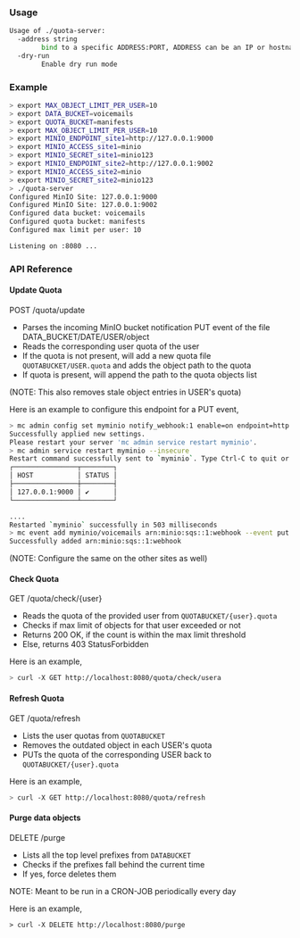### Usage

```sh
Usage of ./quota-server:
  -address string
    	bind to a specific ADDRESS:PORT, ADDRESS can be an IP or hostname (default ":8080")
  -dry-run
    	Enable dry run mode
```

### Example

```sh
> export MAX_OBJECT_LIMIT_PER_USER=10
> export DATA_BUCKET=voicemails
> export QUOTA_BUCKET=manifests
> export MAX_OBJECT_LIMIT_PER_USER=10
> export MINIO_ENDPOINT_site1=http://127.0.0.1:9000
> export MINIO_ACCESS_site1=minio
> export MINIO_SECRET_site1=minio123
> export MINIO_ENDPOINT_site2=http://127.0.0.1:9002
> export MINIO_ACCESS_site2=minio
> export MINIO_SECRET_site2=minio123
> ./quota-server
Configured MinIO Site: 127.0.0.1:9000
Configured MinIO Site: 127.0.0.1:9002
Configured data bucket: voicemails
Configured quota bucket: manifests
Configured max limit per user: 10

Listening on :8080 ...
```

### API Reference

#### Update Quota

POST /quota/update

- Parses the incoming MinIO bucket notification PUT event of the file DATA_BUCKET/DATE/USER/object
- Reads the corresponding user quota of the user
- If the quota is not present, will add a new quota file `QUOTABUCKET/USER.quota` and adds the object path to the quota
- If quota is present, will append the path to the quota objects list

(NOTE: This also removes stale object entries in USER's quota)

Here is an example to configure this endpoint for a PUT event,

```sh
> mc admin config set myminio notify_webhook:1 enable=on endpoint=http://127.0.0.1:8080/quota/update queue_dir=/tmp/events
Successfully applied new settings.
Please restart your server 'mc admin service restart myminio'.
> mc admin service restart myminio --insecure                                                       
Restart command successfully sent to `myminio`. Type Ctrl-C to quit or wait to follow the status of the restart process.
┌────────────────┬────────┐
│ HOST           │ STATUS │
├────────────────┼────────┤
│ 127.0.0.1:9000 │ ✔      │
└────────────────┴────────┘

....
Restarted `myminio` successfully in 503 milliseconds
> mc event add myminio/voicemails arn:minio:sqs::1:webhook --event put
Successfully added arn:minio:sqs::1:webhook
```
(NOTE: Configure the same on the other sites as well)

#### Check Quota

GET /quota/check/{user}

- Reads the quota of the provided user from `QUOTABUCKET/{user}.quota`
- Checks if max limit of objects for that user exceeded or not
- Returns 200 OK, if the count is within the max limit threshold
- Else, returns 403 StatusForbidden

Here is an example,

```sh
> curl -X GET http://localhost:8080/quota/check/usera
```

#### Refresh Quota

GET /quota/refresh

- Lists the user quotas from `QUOTABUCKET`
- Removes the outdated object in each USER's quota
- PUTs the quota of the corresponding USER back to `QUOTABUCKET/{user}.quota`

Here is an example,

```sh
> curl -X GET http://localhost:8080/quota/refresh
```

#### Purge data objects

DELETE /purge

- Lists all the top level prefixes from `DATABUCKET`
- Checks if the prefixes fall behind the current time
- If yes, force deletes them

NOTE: Meant to be run in a CRON-JOB periodically every day

Here is an example, 

```
> curl -X DELETE http://localhost:8080/purge
```

